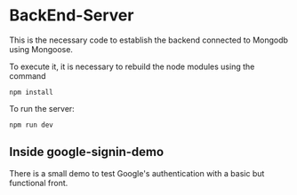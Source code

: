 # BackEnd-Server

This is the necessary code to establish the backend connected to Mongodb using Mongoose.

To execute it, it is necessary to rebuild the node modules using the command

````
npm install
````

To run the server:

````
npm run dev
````

## Inside google-signin-demo 
There is a small demo to test Google's authentication with a basic but functional front.